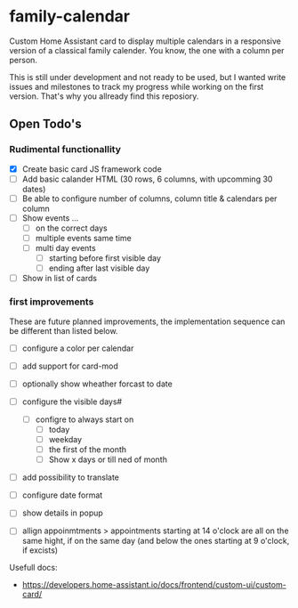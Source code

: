 # family-calendar

Custom Home Assistant card to display multiple calendars in a responsive version of a classical family calender. You know, the one with a column per person.

This is still under development and not ready to be used, but I wanted write issues and milestones to track my progress while working on the first version. That's why you allready find this reposiory.


## Open Todo's

### Rudimental functionallity
- [x] Create basic card JS framework code
- [ ] Add basic calander HTML (30 rows, 6 columns, with upcomming 30 dates)
- [ ] Be able to configure number of columns, column title & calendars per column
- [ ] Show events ...
  - [ ] on the correct days
  - [ ] multiple events same time
  - [ ] multi day events
    - [ ] starting before first visible day
    - [ ] ending after last visible day
- [ ] Show in list of cards

### first improvements

These are future planned improvements, the implementation sequence can be different than listed below.

- [ ] configure a color per calendar
- [ ] add support for card-mod
- [ ] optionally show wheather forcast to date
- [ ] configure the visible days#
  - [ ] configre to always start on
    - [ ] today
    - [ ] weekday
    - [ ] the first of the month
    - [ ] Show x days or till ned of month
- [ ] add possibility to translate
- [ ] configure date format
- [ ] show details in popup
- [ ] allign appoinmtments > appointments starting at 14 o'clock are all on the same hight, if on the same day (and below the ones starting at 9 o'clock, if excists)


Usefull docs:

- https://developers.home-assistant.io/docs/frontend/custom-ui/custom-card/
